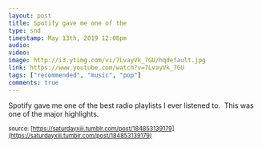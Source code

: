 ```yaml
---
layout: post
title: Spotify gave me one of the
type: snd
timestamp: May 13th, 2019 12:08pm
audio: 
video: 
image: http://i3.ytimg.com/vi/7LvayVk_7GU/hqdefault.jpg
link: https://www.youtube.com/watch?v=7LvayVk_7GU
tags: ["recommended", "music", "pop"]
comments: true
---
```

    
Spotify gave me one of the best radio playlists I ever listened to.  This was one of the major highlights.
 
  
<small>source: [https://saturdayxiii.tumblr.com/post/184853139179](https://saturdayxiii.tumblr.com/post/184853139179)</small>